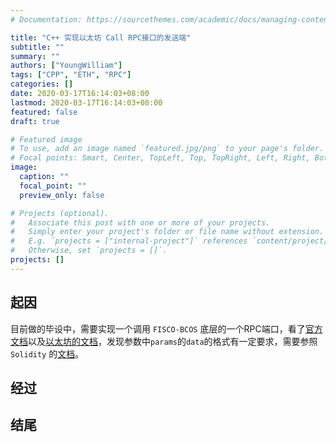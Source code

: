 ```yaml
---
# Documentation: https://sourcethemes.com/academic/docs/managing-content/

title: "C++ 实现以太坊 Call RPC接口的发送端"
subtitle: ""
summary: ""
authors: ["YoungWilliam"]
tags: ["CPP", "ETH", "RPC"]
categories: []
date: 2020-03-17T16:14:03+08:00
lastmod: 2020-03-17T16:14:03+08:00
featured: false
draft: true

# Featured image
# To use, add an image named `featured.jpg/png` to your page's folder.
# Focal points: Smart, Center, TopLeft, Top, TopRight, Left, Right, BottomLeft, Bottom, BottomRight.
image:
  caption: ""
  focal_point: ""
  preview_only: false

# Projects (optional).
#   Associate this post with one or more of your projects.
#   Simply enter your project's folder or file name without extension.
#   E.g. `projects = ["internal-project"]` references `content/project/deep-learning/index.md`.
#   Otherwise, set `projects = []`.
projects: []
---
```


## 起因

目前做的毕设中，需要实现一个调用 `FISCO-BCOS` 底层的一个RPC端口，看了[官方文档](https://fisco-bcos-documentation.readthedocs.io/zh_CN/latest/docs/api.html#call)以及[以太坊的文档](https://github.com/ethereum/wiki/wiki/JSON-RPC#eth_call)，发现参数中`params`的`data`的格式有一定要求，需要参照 `Solidity` 的[文档](https://solidity.readthedocs.io/en/latest/abi-spec.html)。

## 经过



## 结尾

